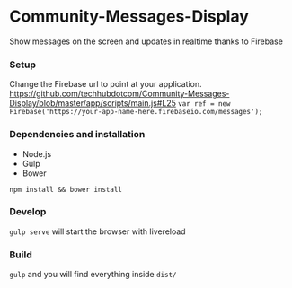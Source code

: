 # Community-Messages-Display

Show messages on the screen and updates in realtime thanks to Firebase

### Setup
Change the Firebase url to point at your application.
https://github.com/techhubdotcom/Community-Messages-Display/blob/master/app/scripts/main.js#L25
`var ref = new Firebase('https://your-app-name-here.firebaseio.com/messages');`

### Dependencies and installation
 * Node.js
 * Gulp
 * Bower

`npm install && bower install`

### Develop
`gulp serve` will start the browser with livereload

### Build
`gulp` and you will find everything inside `dist/`
